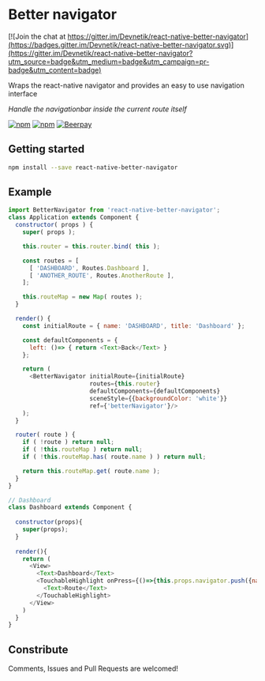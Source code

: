 # Better navigator

[![Join the chat at https://gitter.im/Devnetik/react-native-better-navigator](https://badges.gitter.im/Devnetik/react-native-better-navigator.svg)](https://gitter.im/Devnetik/react-native-better-navigator?utm_source=badge&utm_medium=badge&utm_campaign=pr-badge&utm_content=badge)

Wraps the react-native navigator and provides an easy to use navigation interface

*Handle the navigationbar inside the current route itself*

[![npm](https://img.shields.io/npm/dm/react-native-better-navigator.svg?maxAge=2592000)](https://www.npmjs.com/package/react-native-better-navigator)
[![npm](https://img.shields.io/npm/v/react-native-better-navigator.svg?maxAge=2592000)](https://www.npmjs.com/package/react-native-better-navigator)
[![Beerpay](https://beerpay.io/Devnetik/react-native-better-navigator/badge.svg?style=flat)](https://beerpay.io/Devnetik/react-native-better-navigator)

## Getting started
```sh
npm install --save react-native-better-navigator
```

## Example

```javascript
import BetterNavigator from 'react-native-better-navigator';
class Application extends Component {
  constructor( props ) {
    super( props );

    this.router = this.router.bind( this );

    const routes = [
      [ 'DASHBOARD', Routes.Dashboard ],
      [ 'ANOTHER_ROUTE', Routes.AnotherRoute ],
    ];

    this.routeMap = new Map( routes );
  }

  render() {
    const initialRoute = { name: 'DASHBOARD', title: 'Dashboard' };

    const defaultComponents = {
      left: ()=> { return <Text>Back</Text> }
    };

    return (
      <BetterNavigator initialRoute={initialRoute}
                       routes={this.router}
                       defaultComponents={defaultComponents}
                       sceneStyle={{backgroundColor: 'white'}}
                       ref={'betterNavigator'}/>
    );
  }

  router( route ) {
    if ( !route ) return null;
    if ( !this.routeMap ) return null;
    if ( !this.routeMap.has( route.name ) ) return null;

    return this.routeMap.get( route.name );
  }
}

// Dashboard
class Dashboard extends Component {
  
  constructor(props){
    super(props);
  }
  
  render(){
    return (
      <View>
        <Text>Dashboard</Text>
        <TouchableHighlight onPress={()=>{this.props.navigator.push({name: 'ANOTHER_ROUTE', title: 'Another route'})}}>
          <Text>Route</Text>
        </TouchableHighlight>
      </View>
    )
  }
}
```

## Constribute

Comments, Issues and Pull Requests are welcomed!